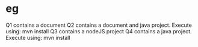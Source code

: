 # eg

Q1 contains a document
Q2 contains a document and java project.  Execute using: mvn install
Q3 contains a nodeJS project
Q4 contains a java project.  Execute using: mvn install
